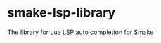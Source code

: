 # smake-lsp-library
The library for Lua LSP auto completion for [Smake](https://github.com/Syntad/smake)
